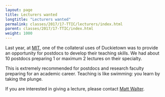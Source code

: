 ```yaml
---
layout: page
title: Lecturers wanted
longtitle: "Lecturers wanted"
permalink: classes/2017/17-TTIC/lecturers/index.html
parent: classes/2017/17-TTIC/index.html
weight: 1000
---
```


Last year, at [MIT](http://duckietown.mit.edu), one of the collateral uses of Duckietown was to provide an opportunity for postdocs to develop their
teaching skills. We had about 10 postdocs preparing 1 or
maximum 2 lectures on their specialty.

This is extremely recommended for postdocs and research faculty preparing for an
academic career. Teaching is like swimming: you learn by
taking the plunge.

If you are interested in giving a lecture, please
contact [Matt Walter](http://ttic.edu/walter).
